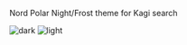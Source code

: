Nord Polar Night/Frost theme for Kagi search

![dark](https://github.com/user-attachments/assets/52f31bb3-5733-4c03-8fd8-f6a16d98f61a)
![light](https://github.com/user-attachments/assets/0a961ce6-450a-4650-8a97-849ac6d9e715)
